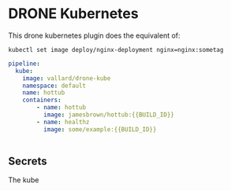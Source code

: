 # DRONE Kubernetes
This drone kubernetes plugin does the equivalent of: 

```
kubectl set image deploy/nginx-deployment nginx=nginx:sometag
```

```yaml
pipeline:
  kube:
    image: vallard/drone-kube
    namespace: default
    name: hottub
    containers: 
    	- name: hottub
    	  image: jamesbrown/hottub:{{BUILD_ID}}
    	- name: healthz
    	  image: some/example:{{BUILD_ID}}
   
```
## Secrets
The kube
	